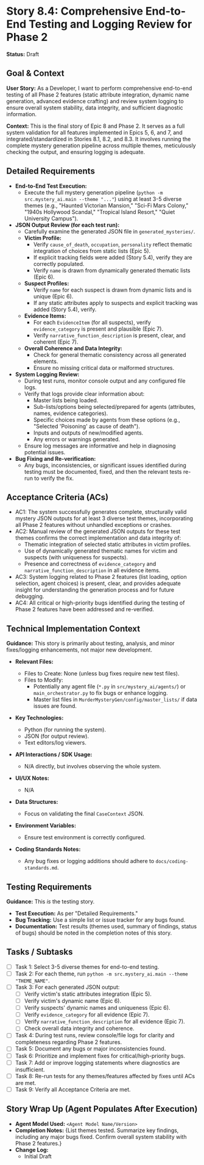 # Story 8.4: Comprehensive End-to-End Testing and Logging Review for Phase 2

**Status:** Draft

## Goal & Context

**User Story:** As a Developer, I want to perform comprehensive end-to-end testing of all Phase 2 features (static attribute integration, dynamic name generation, advanced evidence crafting) and review system logging to ensure overall system stability, data integrity, and sufficient diagnostic information.

**Context:** This is the final story of Epic 8 and Phase 2. It serves as a full system validation for all features implemented in Epics 5, 6, and 7, and integrated/standardized in Stories 8.1, 8.2, and 8.3. It involves running the complete mystery generation pipeline across multiple themes, meticulously checking the output, and ensuring logging is adequate.

## Detailed Requirements

- **End-to-End Test Execution:**
    - Execute the full mystery generation pipeline (`python -m src.mystery_ai.main --theme "..."`) using at least 3-5 diverse themes (e.g., "Haunted Victorian Mansion," "Sci-Fi Mars Colony," "1940s Hollywood Scandal," "Tropical Island Resort," "Quiet University Campus").
- **JSON Output Review (for each test run):**
    - Carefully examine the generated JSON file in `generated_mysteries/`.
    - **Victim Profile:**
        - Verify `cause_of_death`, `occupation`, `personality` reflect thematic integration of choices from static lists (Epic 5).
        - If explicit tracking fields were added (Story 5.4), verify they are correctly populated.
        - Verify `name` is drawn from dynamically generated thematic lists (Epic 6).
    - **Suspect Profiles:**
        - Verify `name` for each suspect is drawn from dynamic lists and is unique (Epic 6).
        - If any static attributes apply to suspects and explicit tracking was added (Story 5.4), verify.
    - **Evidence Items:**
        - For each `EvidenceItem` (for all suspects), verify `evidence_category` is present and plausible (Epic 7).
        - Verify `narrative_function_description` is present, clear, and coherent (Epic 7).
    - **Overall Coherence and Data Integrity:**
        - Check for general thematic consistency across all generated elements.
        - Ensure no missing critical data or malformed structures.
- **System Logging Review:**
    - During test runs, monitor console output and any configured file logs.
    - Verify that logs provide clear information about:
        - Master lists being loaded.
        - Sub-lists/options being selected/prepared for agents (attributes, names, evidence categories).
        - Specific choices made by agents from these options (e.g., "Selected 'Poisoning' as cause of death").
        - Inputs and outputs of new/modified agents.
        - Any errors or warnings generated.
    - Ensure log messages are informative and help in diagnosing potential issues.
- **Bug Fixing and Re-verification:**
    - Any bugs, inconsistencies, or significant issues identified during testing must be documented, fixed, and then the relevant tests re-run to verify the fix.

## Acceptance Criteria (ACs)

- AC1: The system successfully generates complete, structurally valid mystery JSON outputs for at least 3 diverse test themes, incorporating all Phase 2 features without unhandled exceptions or crashes.
- AC2: Manual review of the generated JSON outputs for these test themes confirms the correct implementation and data integrity of:
    - Thematic integration of selected static attributes in victim profiles.
    - Use of dynamically generated thematic names for victim and suspects (with uniqueness for suspects).
    - Presence and correctness of `evidence_category` and `narrative_function_description` in all evidence items.
- AC3: System logging related to Phase 2 features (list loading, option selection, agent choices) is present, clear, and provides adequate insight for understanding the generation process and for future debugging.
- AC4: All critical or high-priority bugs identified during the testing of Phase 2 features have been addressed and re-verified.

## Technical Implementation Context

**Guidance:** This story is primarily about testing, analysis, and minor fixes/logging enhancements, not major new development.

- **Relevant Files:**
  - Files to Create: None (unless bug fixes require new test files).
  - Files to Modify:
    - Potentially any agent file (`*.py` in `src/mystery_ai/agents/`) or `main_orchestrator.py` to fix bugs or enhance logging.
    - Master list files in `MurderMysteryGen/config/master_lists/` if data issues are found.

- **Key Technologies:**
  - Python (for running the system).
  - JSON (for output review).
  - Text editors/log viewers.

- **API Interactions / SDK Usage:**
  - N/A directly, but involves observing the whole system.

- **UI/UX Notes:**
  - N/A

- **Data Structures:**
  - Focus on validating the final `CaseContext` JSON.

- **Environment Variables:**
  - Ensure test environment is correctly configured.

- **Coding Standards Notes:**
  - Any bug fixes or logging additions should adhere to `docs/coding-standards.md`.

## Testing Requirements

**Guidance:** This *is* the testing story.

- **Test Execution:** As per "Detailed Requirements."
- **Bug Tracking:** Use a simple list or issue tracker for any bugs found.
- **Documentation:** Test results (themes used, summary of findings, status of bugs) should be noted in the completion notes of this story.

## Tasks / Subtasks

- [ ] Task 1: Select 3-5 diverse themes for end-to-end testing.
- [ ] Task 2: For each theme, run `python -m src.mystery_ai.main --theme "THEME_NAME"`.
- [ ] Task 3: For each generated JSON output:
    - [ ] Verify victim's static attributes integration (Epic 5).
    - [ ] Verify victim's dynamic name (Epic 6).
    - [ ] Verify suspects' dynamic names and uniqueness (Epic 6).
    - [ ] Verify `evidence_category` for all evidence (Epic 7).
    - [ ] Verify `narrative_function_description` for all evidence (Epic 7).
    - [ ] Check overall data integrity and coherence.
- [ ] Task 4: During test runs, review console/file logs for clarity and completeness regarding Phase 2 features.
- [ ] Task 5: Document any bugs or major inconsistencies found.
- [ ] Task 6: Prioritize and implement fixes for critical/high-priority bugs.
- [ ] Task 7: Add or improve logging statements where diagnostics are insufficient.
- [ ] Task 8: Re-run tests for any themes/features affected by fixes until ACs are met.
- [ ] Task 9: Verify all Acceptance Criteria are met.

## Story Wrap Up (Agent Populates After Execution)

- **Agent Model Used:** `<Agent Model Name/Version>`
- **Completion Notes:** {List themes tested. Summarize key findings, including any major bugs fixed. Confirm overall system stability with Phase 2 features.}
- **Change Log:**
  - Initial Draft 